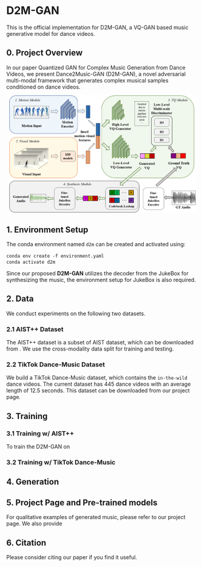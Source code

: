 # D2M-GAN
This is the official implementation for D2M-GAN, a VQ-GAN based music generative model for dance videos.
<!-- [arXiv]() | [Project Page]() | [Bibtex](#bibtex)  -->


## 0. Project Overview
In our paper Quantized GAN for Complex Music Generation from Dance Videos, we present Dance2Music-GAN (D2M-GAN), a novel adversarial multi-modal framework that generates complex musical samples conditioned on dance videos.

<p align="center">
	<img src="assets/d2m.png" width="500">


## 1. Environment Setup

The conda environment named `d2m` can be created and activated using:

```
conda env create -f environment.yaml
conda activate d2m
```

Since our proposed **D2M-GAN** utilizes the decoder from the JukeBox for synthesizing the music, the environment setup for JukeBox is also required. 



## 2. Data

We conduct experiments on the following two datasets.

### 2.1 AIST++ Dataset
The AIST++ dataset is a subset of AIST dataset, which can be downloaded from .
We use the cross-modality data split for training and testing. 


### 2.2 TikTok Dance-Music Dataset
We build a TikTok Dance-Music dataset, which contains the `in-the-wild` dance videos. The current dataset has 445 dance videos with an average length of 12.5 seconds. This dataset can be downloaded from our project page.




## 3. Training

### 3.1 Training w/ AIST++
To train the D2M-GAN on 

### 3.2 Training w/ TikTok Dance-Music

## 4. Generation

## 5. Project Page and Pre-trained models
For qualitative examples of generated music, please refer to our project page.
We also provide 

## 6. Citation
Please consider citing our paper if you find it useful.

